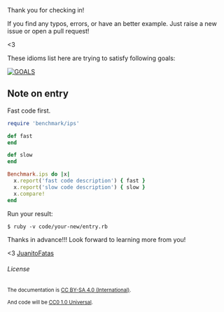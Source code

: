 Thank you for checking in!

If you find any typos, errors, or have an better example. Just raise a new issue or open a pull request!

<3

These idioms list here are trying to satisfy following goals:

[![GOALS](/images/Goals.png)](https://speakerdeck.com/sferik/writing-fast-ruby?slide=11)
## Note on entry

Fast code first.

```ruby
require 'benchmark/ips'

def fast
end

def slow
end

Benchmark.ips do |x|
  x.report('fast code description') { fast }
  x.report('slow code description') { slow }
  x.compare!
end
```

Run your result:

```
$ ruby -v code/your-new/entry.rb
```

Thanks in advance!!! Look forward to learning more from you!

<3 [JuanitoFatas](https://twitter.com/juanitofatas)

###### License

<small>The documentation is [CC BY-SA 4.0 (International)](https://github.com/JuanitoFatas/fast-ruby#license).</small>

<small>And code will be [CC0 1.0 Universal](https://github.com/JuanitoFatas/fast-ruby#code-license).</small>
